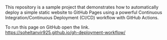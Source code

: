 This repository is a sample project that demonstrates how to automatically deploy a simple static website to GitHub Pages using a powerful Continuous Integration/Continuous Deployment (CI/CD) workflow with GitHub Actions.

To run this page on GitHub open the link.
https://soheltanvir925.github.io/gh-deployment-workflow/
